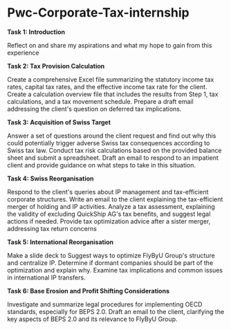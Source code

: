 # Pwc-Corporate-Tax-internship
**Task 1: Introduction**

Reflect on and share my aspirations and what my hope to gain from this experience

**Task 2: Tax Provision Calculation**

Create a comprehensive Excel file summarizing the statutory income tax rates, capital tax rates, and the effective income tax rate for the client.
Create a calculation overview file that includes the results from Step 1, tax calculations, and a tax movement schedule.
Prepare a draft email addressing the client's question on deferred tax implications.

**Task 3: Acquisition of Swiss Target**

Answer a set of questions around the client request and find out why this could potentially trigger adverse Swiss tax consequences according to Swiss tax law. 
Conduct tax risk calculations based on the provided balance sheet and submit a spreadsheet.
Draft an email to respond to an impatient client and provide guidance on what steps to take in this situation.

**Task 4: Swiss Reorganisation**

Respond to the client's queries about IP management and tax-efficient corporate structures.
Write an email to the client explaining the tax-efficient merger of holding and IP activities.
Analyze a tax assessment, explaining the validity of excluding QuickShip AG's tax benefits, and suggest legal actions if needed.
Provide tax optimization advice after a sister merger, addressing tax return concerns

**Task 5: International Reorganisation**

Make a slide deck to
Suggest ways to optimize FlyByU Group's structure and centralize IP.
Determine if dormant companies should be part of the optimization and explain why.
Examine tax implications and common issues in international IP transfers.

**Task 6: Base Erosion and Profit Shifting Considerations**

Investigate and summarize legal procedures for implementing OECD standards, especially for BEPS 2.0.
Draft an email to the client, clarifying the key aspects of BEPS 2.0 and its relevance to FlyByU Group.
